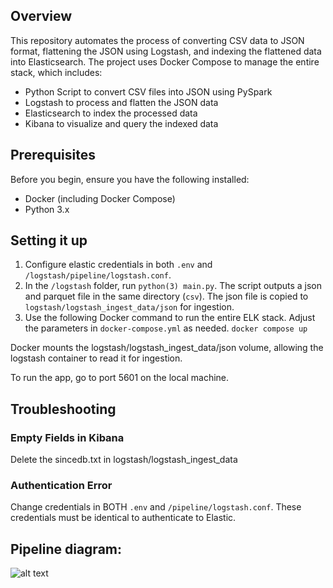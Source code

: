 ## Overview
This repository automates the process of converting CSV data to JSON format, flattening the JSON using Logstash, and indexing the flattened data into Elasticsearch. The project uses Docker Compose to manage the entire stack, which includes:

- Python Script to convert CSV files into JSON using PySpark
- Logstash to process and flatten the JSON data
- Elasticsearch to index the processed data
- Kibana to visualize and query the indexed data

## Prerequisites
Before you begin, ensure you have the following installed:
- Docker (including Docker Compose)
- Python 3.x

## Setting it up
1) Configure elastic credentials in both  `.env` and `/logstash/pipeline/logstash.conf`. 
2) In the `/logstash` folder, run `python(3) main.py`. The script outputs a json and parquet file in the same directory (`csv`). The json file is copied to `logstash/logstash_ingest_data/json` for ingestion.
3) Use the following Docker command to run the entire ELK stack. Adjust the parameters in `docker-compose.yml` as needed.
```docker compose up``` 

Docker mounts the logstash/logstash_ingest_data/json volume, allowing the logstash container to read it for ingestion.

To run the app, go to port 5601 on the local machine.

## Troubleshooting
### Empty Fields in Kibana
Delete the sincedb.txt in logstash/logstash_ingest_data 

### Authentication Error
Change credentials in BOTH `.env` and `/pipeline/logstash.conf`. These credentials must be identical to authenticate to Elastic.

## Pipeline diagram:
![alt text](GDELT_250325.drawio.png)